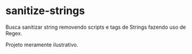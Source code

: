 # sanitize-strings

Busca sanitizar string removendo scripts e tags de Strings fazendo uso de Regex.

Projeto meramente ilustrativo.
